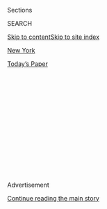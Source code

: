<div id="app">

<div>

<div>

<div>

<div class="NYTAppHideMasthead css-1q2w90k e1suatyy0">

<div class="section css-ui9rw0 e1suatyy2">

<div class="css-eph4ug er09x8g0">

<div class="css-6n7j50">

</div>

<span class="css-1dv1kvn">Sections</span>

<div class="css-10488qs">

<span class="css-1dv1kvn">SEARCH</span>

</div>

[Skip to content](#site-content)[Skip to site index](#site-index)

</div>

<div id="masthead-section-label" class="css-1wr3we4 eaxe0e00">

[New
York](https://www.nytimes3xbfgragh.onion/section/nyregion)

</div>

<div class="css-10698na e1huz5gh0">

</div>

</div>

<div id="masthead-bar-one" class="section hasLinks css-15hmgas e1csuq9d3">

<div class="css-uqyvli e1csuq9d0">

</div>

<div class="css-1uqjmks e1csuq9d1">

</div>

<div class="css-9e9ivx">

[](https://myaccount.nytimes3xbfgragh.onion/auth/login?response_type=cookie&client_id=vi)

</div>

<div class="css-1bvtpon e1csuq9d2">

[Today’s
Paper](https://www.nytimes3xbfgragh.onion/section/todayspaper)

</div>

</div>

</div>

</div>

<div data-aria-hidden="false">

<div id="site-content" data-role="main">

<div>

<div class="css-1aor85t" style="opacity:0.000000001;z-index:-1;visibility:hidden">

<div class="css-1hqnpie">

<div class="css-epjblv">

<span class="css-17xtcya">[New
York](/section/nyregion)</span><span class="css-x15j1o">|</span><span class="css-fwqvlz">Amazon
Pulls Out of Planned New York City
Headquarters</span>

</div>

<div class="css-k008qs">

<div class="css-1iwv8en">

<span class="css-18z7m18"></span>

<div>

</div>

</div>

<span class="css-1n6z4y">https://nyti.ms/2UYaeSh</span>

<div class="css-1705lsu">

<div class="css-4xjgmj">

<div class="css-4skfbu" data-role="toolbar" data-aria-label="Social Media Share buttons, Save button, and Comments Panel with current comment count" data-testid="share-tools">

  - 
  - 
  - 
  - 
    
    <div class="css-6n7j50">
    
    </div>

  - 
  - 

</div>

</div>

</div>

</div>

</div>

</div>

<div id="NYT_TOP_BANNER_REGION" class="css-13pd83m">

</div>

<div id="top-wrapper" class="css-1sy8kpn">

<div id="top-slug" class="css-l9onyx">

Advertisement

</div>

[Continue reading the main
story](#after-top)

<div class="ad top-wrapper" style="text-align:center;height:100%;display:block;min-height:250px">

<div id="top" class="place-ad" data-position="top" data-size-key="top">

</div>

</div>

<div id="after-top">

</div>

</div>

<div id="sponsor-wrapper" class="css-1hyfx7x">

<div id="sponsor-slug" class="css-19vbshk">

Supported by

</div>

[Continue reading the main
story](#after-sponsor)

<div id="sponsor" class="ad sponsor-wrapper" style="text-align:center;height:100%;display:block">

</div>

<div id="after-sponsor">

</div>

</div>

<div class="css-1vkm6nb ehdk2mb0">

# Amazon Pulls Out of Planned New York City Headquarters

</div>

![<span class="css-16f3y1r e13ogyst0">After community backlash, Amazon
has decided not to move forward with its plan to open a headquarters in
Long Island City, Queens. Here’s a look at what
happened.</span><span class="css-cch8ym"><span class="css-1dv1kvn">Credit</span><span class="css-cnj6d5 e1z0qqy90" itemprop="copyrightHolder"><span class="css-1ly73wi e1tej78p0">Credit...</span><span>Hiroko
Masuike/The New York
Times</span></span></span>](https://static01.graylady3jvrrxbe.onion/images/2019/02/14/nyregion/14NYAMAZON2/merlin_146867472_15c39bb2-67e7-40b9-9ae6-ef4693dd2ce9-videoSixteenByNine3000.jpg)

<div class="css-xt80pu e12qa4dv0">

<div class="css-18e8msd">

<div class="css-vp77d3 epjyd6m0">

<div class="css-1baulvz">

By [<span class="css-1baulvz last-byline" itemprop="name">J. David
Goodman</span>](https://www.nytimes3xbfgragh.onion/by/j-david-goodman)

</div>

</div>

  - Feb. 14,
    2019

  - 
    
    <div class="css-4xjgmj">
    
    <div class="css-d8bdto" data-role="toolbar" data-aria-label="Social Media Share buttons, Save button, and Comments Panel with current comment count" data-testid="share-tools">
    
      - 
      - 
      - 
      - 
        
        <div class="css-6n7j50">
        
        </div>
    
      - 
      - 
    
    </div>
    
    </div>

</div>

</div>

<div class="section meteredContent css-1r7ky0e" name="articleBody" itemprop="articleBody">

<div class="css-1fanzo5 StoryBodyCompanionColumn">

<div class="css-53u6y8">

*\[What you need to know to start the day:* [*Get New York Today in your
inbox.*](https://www.nytimes3xbfgragh.onion/newsletters/newyorktoday?module=inline)*\]*

Amazon on Thursday canceled its plans to build an expansive corporate
campus in New York City after facing an unexpectedly fierce backlash
from lawmakers, progressive activists and union leaders, who contended
that a tech giant did not deserve nearly $3 billion in government
incentives.

The decision was an abrupt turnabout by Amazon after a much-publicized
search for a second headquarters, which had ended with its announcement
in November that it would open two new sites — one in Queens, with more
than 25,000 jobs, and another in Virginia.

Amazon’s retreat was a blow to Gov. Andrew M. Cuomo and Mayor Bill de
Blasio, damaging their effort to further diversify the city’s economy by
making it an inviting location for the technology industry.

The agreement to lure Amazon to Long Island City, Queens, had stirred
intense debate in New York about the use of public subsidies to entice
wealthy companies, the rising cost of living in gentrifying
neighborhoods, and the city’s very identity.

</div>

</div>

<div class="css-1fanzo5 StoryBodyCompanionColumn">

<div class="css-53u6y8">

“A number of state and local politicians have made it clear that they
oppose our presence and will not work with us to build the type of
relationships that are required to go forward,” Amazon said in a
statement.

The company made its decision late Wednesday, after growing increasingly
concerned that the backlash in New York showed no sign of abating and
was tarnishing its image beyond the city, according to two people with
knowledge of the discussions inside the company.

In recent days, Mr. de Blasio had tried to reach Jeff Bezos, Amazon’s
chief executive, according to one official. But Mr. Bezos did not speak
with him, nor with Mr. Cuomo.

*\[What you need to know to start the day:* [*Get New York Today in your
inbox*](https://www.nytimes3xbfgragh.onion/newsletters/newyorktoday?module=inline)*.\]*

The company’s decision was at least a short-term win for insurgent
progressive politicians led by Representative Alexandria Ocasio-Cortez,
whose upset victory last year occurred in the western corner of Queens
where Amazon had planned its site.

Her race galvanized the party’s left flank, which mobilized against the
deal, helped swing New York’s Legislature into Democratic hands, and
struck fear in the hearts of some local politicians.

</div>

</div>

<div class="css-1fanzo5 StoryBodyCompanionColumn">

<div class="css-53u6y8">

On Thursday, Ms. Ocasio-Cortez seemed to revel in Amazon’s decision,
writing on Twitter that “anything is
possible.”

</div>

</div>

<div class="css-cfo9c3">

</div>

<div class="css-79elbk" data-testid="photoviewer-wrapper">

<div class="css-z3e15g" data-testid="photoviewer-wrapper-hidden">

</div>

<div class="css-1a48zt4 ehw59r15" data-testid="photoviewer-children">

![<span class="css-16f3y1r e13ogyst0" data-aria-hidden="true">Anti-Amazon
protesters before a New York City Council hearing in January. The deal
to build a sprawling Amazon campus in Queens had also run into
opposition from some local
lawmakers.</span><span class="css-cnj6d5 e1z0qqy90" itemprop="copyrightHolder"><span class="css-1ly73wi e1tej78p0">Credit...</span><span>Hiroko
Masuike/The New York
Times</span></span>](https://static01.graylady3jvrrxbe.onion/images/2019/02/14/nyregion/14nyamazon/14nyamazon-articleLarge-v2.jpg?quality=75&auto=webp&disable=upscale)

</div>

</div>

<div class="css-1fanzo5 StoryBodyCompanionColumn">

<div class="css-53u6y8">

Not only progressive activists took issue with the Amazon deal: Michael
R. Bloomberg, who championed New York City as a technology hub while
mayor, questioned the incentive package earlier this month.

The company also had its supporters — in the city’s business community,
among some unions and within nearby public housing, where some residents
were hopeful that the project would bring jobs. A pair of polls showed
broad support around the city and state.

But in the end, it was not enough to persuade the company to ride out
the torrent of negative attention.

Amazon did not inform the governor or the mayor of its decision to pull
out until Thursday morning, shortly before the company posted its
announcement online.

</div>

</div>

<div class="css-1fanzo5 StoryBodyCompanionColumn">

<div class="css-53u6y8">

Mr. Cuomo and Mr. de Blasio reacted in starkly different ways. The
governor blamed the newly emboldened Democrats who now control the State
Senate for derailing the project.

“A small group of politicians put their own narrow political interests
above their community — which poll after poll showed overwhelmingly
supported bringing Amazon to Long Island City — the state’s economic
future and the best interests of the people of this state,” the governor
said in a statement.

For his part, Mr. de Blasio turned on the company after having
steadfastly backed the deal.

“We gave Amazon the opportunity to be a good neighbor and do business in
the greatest city in the world,” Mr. de Blasio said. “Instead of working
with the community, Amazon threw away that opportunity.”

The mayor and the governor, who only rarely find common cause, met
Monday in Albany and discussed how to save the deal, which had appeared
increasingly imperiled, according to a person familiar with the
conversations. After the meeting, Mr. de Blasio spoke to a senior Amazon
executive by phone and was told that the company remained committed to
New York, the person said.

Both the mayor’s and the governor’s offices reassured Amazon executives
that, despite the vocal criticism, the deal they had negotiated would be
approved. But the company appeared upset at even a moderate level of
resistance, said the person, who, like many of the people describing
private conversations at the company and with elected officials, did so
on the condition of anonymity.

A decisive moment appeared to come when the Senate Democrats selected
Senator Michael Gianaris of Queens for a state board with the power to
veto the deal. Mr. Gianaris had once supported the efforts to bring
Amazon to New York, but became a vocal critic after learning the details
of the
plan.

</div>

</div>

<div class="css-79elbk" data-testid="photoviewer-wrapper">

<div class="css-z3e15g" data-testid="photoviewer-wrapper-hidden">

</div>

<div class="css-1a48zt4 ehw59r15" data-testid="photoviewer-children">

<div class="css-1xdhyk6 erfvjey0">

<span class="css-1ly73wi e1tej78p0">Image</span>

<div class="css-zjzyr8">

<div data-testid="lazyimage-container" style="height:257.77777777777777px">

</div>

</div>

</div>

<span class="css-16f3y1r e13ogyst0" data-aria-hidden="true">Gov. Andrew
M. Cuomo, center, and Mayor Bill de Blasio, second from right, had been
forcefully defending the deal they
negotiated.</span><span class="css-cnj6d5 e1z0qqy90" itemprop="copyrightHolder"><span class="css-1ly73wi e1tej78p0">Credit...</span><span>Chang
W. Lee/The New York Times</span></span>

</div>

</div>

<div class="css-1fanzo5 StoryBodyCompanionColumn">

<div class="css-53u6y8">

Over time, opposition to Amazon had spread from the specifics of the
deal to the company’s corporate practices. Elected officials and
activists in New York drew attention to the company’s anti-union stance
and its work with federal immigration officials — positions unpopular
with Democratic leaders across the country.

</div>

</div>

<div class="css-1fanzo5 StoryBodyCompanionColumn">

<div class="css-53u6y8">

Amazon executives felt they had been open to answering questions,
submitting to two City Council hearings, with another planned for later
this month. They had begun working on a hiring plan, people with
knowledge of the planning said, and were encouraged by public support in
two polls of voters, conducted by Quinnipiac University and Siena
College. While the subsidies were less popular, the deal to bring
Amazon, and tens of thousands of jobs, was welcomed by a variety of
groups.

On Wednesday, Mr. Cuomo had even brokered a meeting between Amazon
executives and union leaders who had been resistant to the deal —
including from the Retail, Wholesale and Department Store union and the
Teamsters.

“Amazon and the governor and everybody agreed yesterday on a way to move
forward,” said Stuart Appelbaum of the retail union, who was part of the
meeting. “Shame on them. The arrogance of saying ‘do it my way or not at
all.”’

Some unions supported the deal, and even those opposed had appeared
willing to work with Amazon if the company agreed to not work against
the unionization of its employees in New York. An Amazon representative,
during one council hearing, pointedly said the company would not agree
to such terms.

*\[Column:* [*For once, Amazon loses a popularity
contest*](https://www.nytimes3xbfgragh.onion/2019/02/14/business/amazon-new-york-city.html)*.\]*

Kathryn S. Wylde, the chief executive of the Partnership for New York
City, an influential business group, said the reception Amazon had
received sent a “pretty bad message to the job creators” of the city and
the world.

“How can anyone be surprised?” Ms. Wylde said. “We competed
successfully, made a deal and spent the last three months trashing our
new partner.”

</div>

</div>

<div class="css-1fanzo5 StoryBodyCompanionColumn">

<div class="css-53u6y8">

When Amazon announced plans for a second headquarters in September 2017,
it promised 50,000 high-paying jobs and billions in investment for a
community that would be coequal to its home in Seattle. The voracious
company, whose ambitions outgrew the number of people it could hire in
the Pacific Northwest, set off a nationwide frenzy, with more than 200
cities making bids.

Amazon decided last fall that no one city could provide the number of
tech workers it needed and split the headquarters in two.

The company has long been willing to take short-term pain in exchange
for maintaining long-term leverage. In Seattle, Amazon’s relationship
with officials soured as it grew to become the city’s dominant employer.
Last year, when the Seattle City Council proposed taxing large employers
to pay for homeless services and affordable housing, Amazon took a rare
public stance and threatened to halt its expansion. In the end, the city
retreated and got rid of even a pared back version of the tax it had
adopted.

</div>

</div>

<div class="css-79elbk" data-testid="photoviewer-wrapper">

<div class="css-z3e15g" data-testid="photoviewer-wrapper-hidden">

</div>

<div class="css-1a48zt4 ehw59r15" data-testid="photoviewer-children">

<div class="css-1xdhyk6 erfvjey0">

<span class="css-1ly73wi e1tej78p0">Image</span>

<div class="css-zjzyr8">

<div data-testid="lazyimage-container" style="height:257.77777777777777px">

</div>

</div>

</div>

<span class="css-16f3y1r e13ogyst0" data-aria-hidden="true">A view of
the Pepsi-Cola sign in Long Island City. A campus for as many as 40,000
Amazon workers was planned for the
neighborhood.</span><span class="css-cnj6d5 e1z0qqy90" itemprop="copyrightHolder"><span class="css-1ly73wi e1tej78p0">Credit...</span><span>Christopher
Lee for The New York Times</span></span>

</div>

</div>

<div class="css-1fanzo5 StoryBodyCompanionColumn">

<div class="css-53u6y8">

The Seattle relationship looms over Amazon’s growth plans. As much as
Amazon wanted New York’s talent, it was not worth facing years of
opposition on broad swaths of issues.

Instead, Amazon will grow across its tech hubs, which include large
outposts in cities like Boston, Austin, Tex., and Vancouver, British
Columbia, as well as smaller ones in Pittsburgh and Detroit. It will
lose the value it has said it finds in having employees in a centralized
corporate campus, but will maintain flexibility to grow where and when
it wants.

Even in New York, where Amazon already has 5,000 workers, about half at
a distribution center on Staten Island, the company still plans to add
more jobs, particularly in advertising, fashion and web services.

</div>

</div>

<div class="css-1fanzo5 StoryBodyCompanionColumn">

<div class="css-53u6y8">

Mr. Gianaris said the collapse of the deal in Queens revealed the
company’s unwillingness to work with the community it had wanted to
join.

“Like a petulant child, Amazon insists on getting its way or takes its
ball and leaves,” said Mr. Gianaris, whose district includes Long Island
City. “The only thing that happened here is that a community that was
going to be profoundly affected by their presence started asking
questions.

“Even by their own words,” he added, pointing to the company’s statement
on the pullout, “Amazon admits they will grow their presence in New York
without their promised subsidies. So what was all this really about?”

While small protests greeted the company after its initial announcement
in November, the first inkling that opposition had taken hold among the
city’s Democratic politicians came during a hostile City Council hearing
the next month. Protesters filled the seats, unfurled banners and
chanted against the company. Not a single council member spoke up in
defense of the deal or the company.

Company executives fared no better at their second appearance, in
January, though supporters, lobbyists and consultants were better
prepared. Unions supporting the deal, including the powerful 32BJ
Service Employees International Union and the Building and Construction
Trades Council of Greater New York, staged a rally outside City Hall
immediately after one held by opponents.

*\[Amazon* [*had a ‘productive
meeting’*](https://www.nytimes3xbfgragh.onion/2019/02/14/business/economy/amazon-union-cuomo.html)
*with union leaders, just a day before they pulled out.\]*

Still, the company did not hire a single New Yorker as an employee to
represent it in discussions with local groups. Its main representatives
traveled between Washington and Manhattan, and only one had moved into
an apartment to work with community members and foster support.

Gianna Cerbone, who owns a restaurant several blocks from what would
have been the main Amazon campus, said the demise of the deal was a
major blow to people who need jobs and local businesses that would have
benefited.

“I’m really upset because I don’t think they realized what they did,”
she said of the elected officials who had opposed the plan. “And they’re
proud of it? They think they did something lovely? They wanted the
political gain, they should have done it in a different way. They get
put into office for us, not to work for themselves.”

</div>

</div>

</div>

<div>

</div>

<div>

</div>

<div>

</div>

<div>

<div id="bottom-wrapper" class="css-1ede5it">

<div id="bottom-slug" class="css-l9onyx">

Advertisement

</div>

[Continue reading the main
story](#after-bottom)

<div id="bottom" class="ad bottom-wrapper" style="text-align:center;height:100%;display:block;min-height:90px">

</div>

<div id="after-bottom">

</div>

</div>

</div>

</div>

</div>

## Site Index

<div>

</div>

## Site Information Navigation

  - [© <span>2020</span> <span>The New York Times
    Company</span>](https://help.nytimes3xbfgragh.onion/hc/en-us/articles/115014792127-Copyright-notice)

<!-- end list -->

  - [NYTCo](https://www.nytco.com/)
  - [Contact
    Us](https://help.nytimes3xbfgragh.onion/hc/en-us/articles/115015385887-Contact-Us)
  - [Work with us](https://www.nytco.com/careers/)
  - [Advertise](https://nytmediakit.com/)
  - [T Brand Studio](http://www.tbrandstudio.com/)
  - [Your Ad
    Choices](https://www.nytimes3xbfgragh.onion/privacy/cookie-policy#how-do-i-manage-trackers)
  - [Privacy](https://www.nytimes3xbfgragh.onion/privacy)
  - [Terms of
    Service](https://help.nytimes3xbfgragh.onion/hc/en-us/articles/115014893428-Terms-of-service)
  - [Terms of
    Sale](https://help.nytimes3xbfgragh.onion/hc/en-us/articles/115014893968-Terms-of-sale)
  - [Site
    Map](https://spiderbites.nytimes3xbfgragh.onion)
  - [Help](https://help.nytimes3xbfgragh.onion/hc/en-us)
  - [Subscriptions](https://www.nytimes3xbfgragh.onion/subscription?campaignId=37WXW)

</div>

</div>

</div>

</div>
